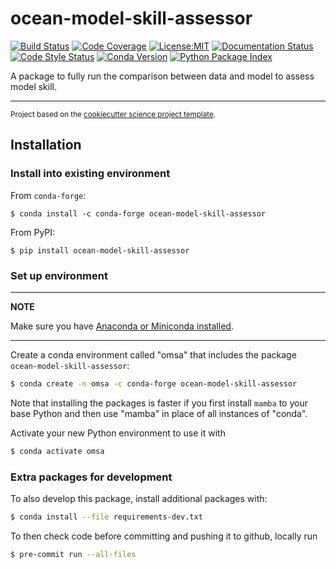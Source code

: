 ocean-model-skill-assessor
==============================
[![Build Status](https://img.shields.io/github/actions/workflow/status/axiom-data-science/ocean-model-skill-assessor/test.yaml?branch=main&logo=github&style=for-the-badge)](https://github.com/axiom-data-science/ocean-model-skill-assessor/actions/workflows/test.yaml)
[![Code Coverage](https://img.shields.io/codecov/c/github/axiom-data-science/ocean-model-skill-assessor.svg?style=for-the-badge)](https://codecov.io/gh/axiom-data-science/ocean-model-skill-assessor)
[![License:MIT](https://img.shields.io/badge/License-MIT-green.svg?style=for-the-badge)](https://opensource.org/licenses/MIT)
[![Documentation Status](https://img.shields.io/readthedocs/ocean-model-skill-assessor/latest.svg?style=for-the-badge)](https://ocean-model-skill-assessor.readthedocs.io/en/latest/?badge=latest)
[![Code Style Status](https://img.shields.io/github/actions/workflow/status/axiom-data-science/ocean-model-skill-assessor/linting.yaml?branch=main&label=Code%20Style&style=for-the-badge)](https://github.com/axiom-data-science/ocean-model-skill-assessor/actions/workflows/linting.yaml)
[![Conda Version](https://img.shields.io/conda/vn/conda-forge/ocean-model-skill-assessor.svg?style=for-the-badge)](https://anaconda.org/conda-forge/ocean-model-skill-assessor)
[![Python Package Index](https://img.shields.io/pypi/v/ocean-model-skill-assessor.svg?style=for-the-badge)](https://pypi.org/project/ocean-model-skill-assessor)



A package to fully run the comparison between data and model to assess model skill.

--------

<p><small>Project based on the <a target="_blank" href="https://github.com/jbusecke/cookiecutter-science-project">cookiecutter science project template</a>.</small></p>


## Installation

### Install into existing environment

From `conda-forge`:
``` base
$ conda install -c conda-forge ocean-model-skill-assessor
```

From PyPI:
``` base
$ pip install ocean-model-skill-assessor
```

### Set up environment

---
**NOTE**

Make sure you have [Anaconda or Miniconda installed](https://conda.io/projects/conda/en/latest/user-guide/install/download.html).

---

Create a conda environment called "omsa" that includes the package `ocean-model-skill-assessor`:
``` bash
$ conda create -n omsa -c conda-forge ocean-model-skill-assessor
```

Note that installing the packages is faster if you first install `mamba` to your base Python and then use "mamba" in place of all instances of "conda".

Activate your new Python environment to use it with
``` bash
$ conda activate omsa
```

### Extra packages for development

To also develop this package, install additional packages with:
``` bash
$ conda install --file requirements-dev.txt
```

To then check code before committing and pushing it to github, locally run
``` bash
$ pre-commit run --all-files
```